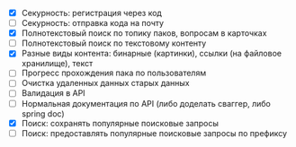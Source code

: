 * [x] Cекурность: регистрация через код
* [ ] Cекурность: отправка кода на почту
* [x] Полнотекстовый поиск по топику паков, вопросам в карточках
* [ ] Полнотекстовый поиск по текстовому контенту
* [x] Разные виды контента: бинарные (картинки), ссылки (на файловое хранилище), текст
* [ ] Прогресс прохождения пака по пользователям
* [ ] Очистка удаленных данных старых данных
* [ ] Валидация в API
* [ ] Нормальная документация по API (либо доделать сваггер, либо spring doc)
* [x] Поиск: сохранять популярные поисковые запросы
* [ ] Поиск: предоставлять популярные поисковые запросы по префиксу